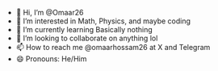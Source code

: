 - 👋 Hi, I’m @Omaar26
- 👀 I’m interested in Math, Physics, and maybe coding
- 🌱 I’m currently learning Basically nothing 
- 💞️ I’m looking to collaborate on anything lol
- 📫 How to reach me @omaarhossam26 at X and Telegram 
- 😄 Pronouns: He/Him
  

<!---
Omaar26/Omaar26 is a ✨ special ✨ repository because its `README.md` (this file) appears on your GitHub profile.
You can click the Preview link to take a look at your changes.
--->
